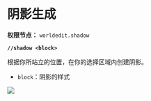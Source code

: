 # **阴影生成**

**权限节点：** `worldedit.shadow`

**`//shadow <block>`**

根据你所站立的位置，在你的选择区域内创建阴影。

- `block`：阴影的样式

![](images/shadow.png)